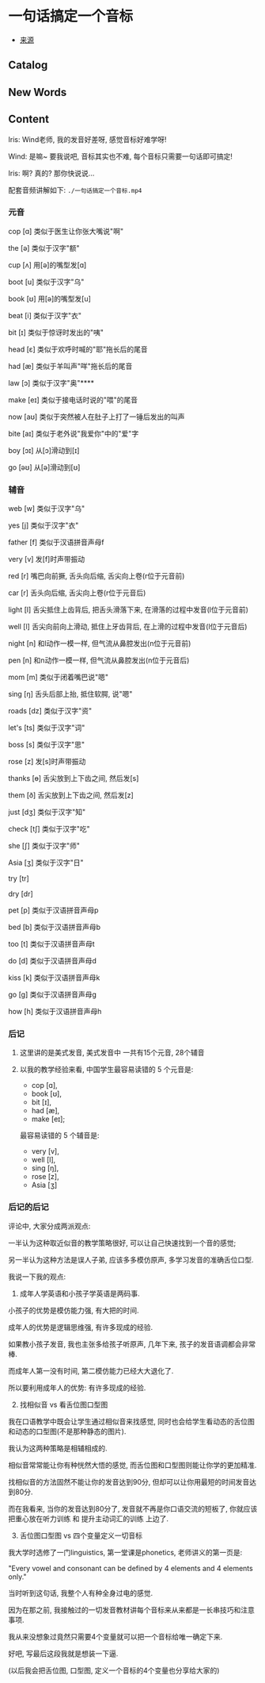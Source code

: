 # 一句话搞定一个音标


- [来源](https://zhuanlan.zhihu.com/p/21298089?refer=learnwithwind)


## Catalog



## New Words



## Content

Iris: Wind老师, 我的发音好差呀, 感觉音标好难学呀!

Wind: 是嘛~ 要我说吧, 音标其实也不难, 每个音标只需要一句话即可搞定!

Iris: 啊? 真的? 那你快说说...



配套音频讲解如下: `./一句话搞定一个音标.mp4`



### 元音
cop [ɑ] 类似于医生让你张大嘴说"啊"

the [ə] 类似于汉字"额"

cup [ʌ] 用[ə]的嘴型发[ɑ]

boot [u] 类似于汉字"乌"

book [ʊ] 用[ə]的嘴型发[u]

beat [i] 类似于汉字"衣"

bit [ɪ] 类似于惊讶时发出的"咦"

head [ɛ] 类似于欢呼时喊的"耶"拖长后的尾音

had [æ] 类似于羊叫声"咩"拖长后的尾音

law [ɔ] 类似于汉字"奥"****

make [eɪ] 类似于接电话时说的"喂"的尾音



now [aʊ] 类似于突然被人在肚子上打了一锤后发出的叫声

bite [aɪ] 类似于老外说"我爱你"中的"爱"字

boy [ɔɪ] 从[ɔ]滑动到[ɪ]

go [əʊ] 从[ə]滑动到[ʊ]


### 辅音
web [w] 类似于汉字"乌"

yes [j] 类似于汉字"衣"

father [f] 类似于汉语拼音声母f

very [v] 发[f]时声带振动

red [r] 嘴巴向前撅, 舌头向后缩, 舌尖向上卷(r位于元音前)

car [r] 舌头向后缩, 舌尖向上卷(r位于元音后)

light [l] 舌尖抵住上齿背后, 把舌头滑落下来, 在滑落的过程中发音(l位于元音前)

well [l] 舌尖向前向上滑动, 抵住上牙齿背后, 在上滑的过程中发音(l位于元音后)

night [n] 和l动作一模一样, 但气流从鼻腔发出(n位于元音前)

pen [n] 和n动作一模一样, 但气流从鼻腔发出(n位于元音后)

mom [m] 类似于闭着嘴巴说"嗯"

sing [ŋ] 舌头后部上抬, 抵住软腭, 说"嗯"

roads [dz] 类似于汉字"资"

let's [ts] 类似于汉字"词"

boss [s] 类似于汉字"思"

rose [z] 发[s]时声带振动

thanks [ɵ] 舌尖放到上下齿之间, 然后发[s]

them [ð] 舌尖放到上下齿之间, 然后发[z]

just [dʒ] 类似于汉字"知"

check [tʃ] 类似于汉字"吃"

she [ʃ] 类似于汉字"师"

Asia [ʒ] 类似于汉字"日"

try [tr] 

dry [dr]

pet [p] 类似于汉语拼音声母p

bed [b] 类似于汉语拼音声母b

too [t] 类似于汉语拼音声母t

do [d] 类似于汉语拼音声母d

kiss [k] 类似于汉语拼音声母k

go [g] 类似于汉语拼音声母g

how [h] 类似于汉语拼音声母h



### 后记
1. 这里讲的是美式发音, 美式发音中 一共有15个元音, 28个辅音

2. 以我的教学经验来看, 中国学生最容易读错的 5 个元音是:
    + cop [ɑ],
    + book [ʊ],
    + bit [ɪ],
    + had [æ],
    + make [eɪ];
   
   最容易读错的 5 个辅音是:
    + very [v],
    + well [l],
    + sing [ŋ],
    + rose [z],
    + Asia [ʒ]


### 后记的后记
评论中, 大家分成两派观点:

一半认为这种取近似音的教学策略很好, 可以让自己快速找到一个音的感觉;

另一半认为这种方法是误人子弟, 应该多多模仿原声, 多学习发音的准确舌位口型.

我说一下我的观点:

1. 成年人学英语和小孩子学英语是两码事.

小孩子的优势是模仿能力强, 有大把的时间.

成年人的优势是逻辑思维强, 有许多现成的经验.

如果教小孩子发音, 我也主张多给孩子听原声, 几年下来, 孩子的发音语调都会非常棒.

而成年人第一没有时间, 第二模仿能力已经大大退化了.

所以要利用成年人的优势: 有许多现成的经验.



2. 找相似音 vs 看舌位图口型图

我在口语教学中既会让学生通过相似音来找感觉, 同时也会给学生看动态的舌位图和动态的口型图(不是那种静态的图片).

我认为这两种策略是相辅相成的.

相似音常常能让你有种恍然大悟的感觉, 而舌位图和口型图则能让你学的更加精准.

找相似音的方法固然不能让你的发音达到90分, 但却可以让你用最短的时间发音达到80分.

而在我看来, 当你的发音达到80分了, 发音就不再是你口语交流的短板了, 你就应该把重心放在听力训练 和 提升主动词汇的训练 上边了.



3. 舌位图口型图 vs 四个变量定义一切音标

我大学时选修了一门linguistics, 第一堂课是phonetics, 老师讲义的第一页是:

"Every vowel and consonant can be defined by 4 elements and 4 elements only."

当时听到这句话, 我整个人有种全身过电的感觉.

因为在那之前, 我接触过的一切发音教材讲每个音标来从来都是一长串技巧和注意事项.

我从来没想象过竟然只需要4个变量就可以把一个音标给唯一确定下来.

好吧, 写最后这段我就是想装一下逼.

(以后我会把舌位图, 口型图, 定义一个音标的4个变量也分享给大家的)
